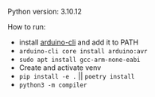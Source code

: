 Python version: 3.10.12

How to run:
- install [arduino-cli](https://arduino.github.io/arduino-cli/dev/installation/) and add it to PATH
- `arduino-cli core install arduino:avr`
- `sudo apt install gcc-arm-none-eabi`
- Create and activate venv
- `pip install -e .` || `poetry install`
- `python3 -m compiler`
